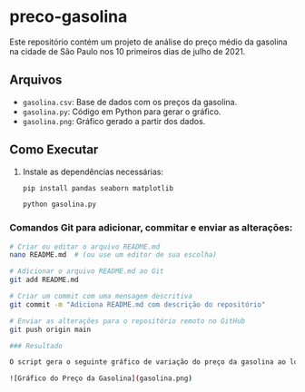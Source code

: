 # preco-gasolina
Este repositório contém um projeto de análise do preço médio da gasolina na cidade de São Paulo nos 10 primeiros dias de julho de 2021.

## Arquivos
- `gasolina.csv`: Base de dados com os preços da gasolina.
- `gasolina.py`: Código em Python para gerar o gráfico.
- `gasolina.png`: Gráfico gerado a partir dos dados.

## Como Executar

1. Instale as dependências necessárias:
   ```bash
   pip install pandas seaborn matplotlib

   python gasolina.py


### Comandos Git para adicionar, commitar e enviar as alterações:

```bash
# Criar ou editar o arquivo README.md
nano README.md  # (ou use um editor de sua escolha)

# Adicionar o arquivo README.md ao Git
git add README.md

# Criar um commit com uma mensagem descritiva
git commit -m "Adiciona README.md com descrição do repositório"

# Enviar as alterações para o repositório remoto no GitHub
git push origin main

### Resultado

O script gera o seguinte gráfico de variação do preço da gasolina ao longo do tempo:

![Gráfico do Preço da Gasolina](gasolina.png)
